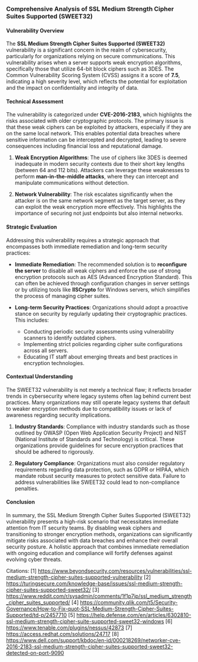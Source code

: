 ### Comprehensive Analysis of SSL Medium Strength Cipher Suites Supported (SWEET32)

#### Vulnerability Overview
The **SSL Medium Strength Cipher Suites Supported (SWEET32)** vulnerability is a significant concern in the realm of cybersecurity, particularly for organizations relying on secure communications. This vulnerability arises when a server supports weak encryption algorithms, specifically those that utilize 64-bit block ciphers such as 3DES. The Common Vulnerability Scoring System (CVSS) assigns it a score of **7.5**, indicating a high severity level, which reflects the potential for exploitation and the impact on confidentiality and integrity of data.

#### Technical Assessment
The vulnerability is categorized under **CVE-2016-2183**, which highlights the risks associated with older cryptographic protocols. The primary issue is that these weak ciphers can be exploited by attackers, especially if they are on the same local network. This enables potential data breaches where sensitive information can be intercepted and decrypted, leading to severe consequences including financial loss and reputational damage.

1. **Weak Encryption Algorithms**: The use of ciphers like 3DES is deemed inadequate in modern security contexts due to their short key lengths (between 64 and 112 bits). Attackers can leverage these weaknesses to perform **man-in-the-middle attacks**, where they can intercept and manipulate communications without detection.

2. **Network Vulnerability**: The risk escalates significantly when the attacker is on the same network segment as the target server, as they can exploit the weak encryption more effectively. This highlights the importance of securing not just endpoints but also internal networks.

#### Strategic Evaluation
Addressing this vulnerability requires a strategic approach that encompasses both immediate remediation and long-term security practices:

- **Immediate Remediation**: The recommended solution is to **reconfigure the server** to disable all weak ciphers and enforce the use of strong encryption protocols such as AES (Advanced Encryption Standard). This can often be achieved through configuration changes in server settings or by utilizing tools like **IISCrypto** for Windows servers, which simplifies the process of managing cipher suites.

- **Long-term Security Practices**: Organizations should adopt a proactive stance on security by regularly updating their cryptographic practices. This includes:
  - Conducting periodic security assessments using vulnerability scanners to identify outdated ciphers.
  - Implementing strict policies regarding cipher suite configurations across all servers.
  - Educating IT staff about emerging threats and best practices in encryption technologies.

#### Contextual Understanding
The SWEET32 vulnerability is not merely a technical flaw; it reflects broader trends in cybersecurity where legacy systems often lag behind current best practices. Many organizations may still operate legacy systems that default to weaker encryption methods due to compatibility issues or lack of awareness regarding security implications.

1. **Industry Standards**: Compliance with industry standards such as those outlined by OWASP (Open Web Application Security Project) and NIST (National Institute of Standards and Technology) is critical. These organizations provide guidelines for secure encryption practices that should be adhered to rigorously.

2. **Regulatory Compliance**: Organizations must also consider regulatory requirements regarding data protection, such as GDPR or HIPAA, which mandate robust security measures to protect sensitive data. Failure to address vulnerabilities like SWEET32 could lead to non-compliance penalties.

#### Conclusion
In summary, the SSL Medium Strength Cipher Suites Supported (SWEET32) vulnerability presents a high-risk scenario that necessitates immediate attention from IT security teams. By disabling weak ciphers and transitioning to stronger encryption methods, organizations can significantly mitigate risks associated with data breaches and enhance their overall security posture. A holistic approach that combines immediate remediation with ongoing education and compliance will fortify defenses against evolving cyber threats.

Citations:
[1] https://www.beyondsecurity.com/resources/vulnerabilities/ssl-medium-strength-cipher-suites-supported-vulnerability
[2] https://turingsecure.com/knowledge-base/issues/ssl-medium-strength-cipher-suites-supported-sweet32/
[3] https://www.reddit.com/r/sysadmin/comments/1f1p7ip/ssl_medium_strength_cipher_suites_supported/
[4] https://community.qlik.com/t5/Security-Governance/How-to-Fix-quot-SSL-Medium-Strength-Cipher-Suites-Supported/td-p/2457710
[5] https://help.defense.com/en/articles/6302810-ssl-medium-strength-cipher-suite-supported-sweet32-windows
[6] https://www.tenable.com/plugins/nessus/42873
[7] https://access.redhat.com/solutions/24717
[8] https://www.dell.com/support/kbdoc/en-id/000218269/networker-cve-2016-2183-ssl-medium-strength-cipher-suites-supported-sweet32-detected-on-port-9090

